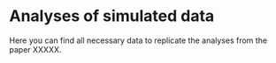 # Analyses of simulated data

Here you can find all necessary data to replicate the analyses from the paper XXXXX.
